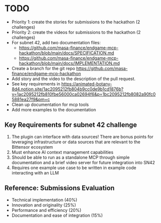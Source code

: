 # TODO
* Priority 1: create the stories for submissions to the hackathon (2 challenges)
* Priority 2: create the videos for submissions to the hackathon (2 challenges)
* For subnet 42, add two documentation files:
  * https://github.com/masa-finance/endgame-mcp-hackathon/blob/main/docs/SPECIFICATION.md
  * https://github.com/masa-finance/endgame-mcp-hackathon/blob/main/docs/IMPLEMENTATION.md
* Create a branch for the git repo https://github.com/masa-finance/endgame-mcp-hackathon
* Add story and the video to the description of the pull request. 
* See key requirements in https://animated-botany-8d4.notion.site/1ac2095212fb804b9cc0de9b1cd1876b?v=1ac2095212fb810fbe56000ca02694f6&p=1bc2095212fb8082a90fc05881ea27f9&pm=c
* Clean up documentation for mcp tools
* Add more examples to the documentation

## Key Requirements for subnet 42 challenge 

1. The plugin can interface with data sources! 
There are bonus points for leveraging infrastructure or data sources that are relevant to the Bittensor ecosystem
2. Must enhance AI context management capabilities
3. Should be able to run as a standalone MCP through simple documentation and a brief video server for future integration into SN42
4. Requires one example use case to be written in example code interacting with an LLM

## Reference: Submissions Evaluation

- Technical implementation (40%)
- Innovation and originality (25%)
- Performance and efficiency (20%)
- Documentation and ease of integration (15%)


